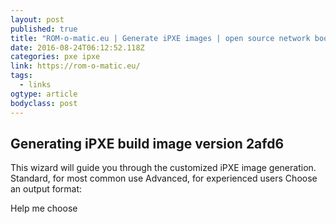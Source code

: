 ```yaml
---
layout: post 
published: true 
title: "ROM-o-matic.eu | Generate iPXE images | open source network boot firmware" 
date: 2016-08-24T06:12:52.118Z
categories: pxe ipxe
link: https://rom-o-matic.eu/ 
tags:
  - links
ogtype: article 
bodyclass: post 
---
```


## Generating iPXE build image version 2afd6

This wizard will guide you through the customized iPXE image generation.
 Standard, for most common use 
 Advanced, for experienced users
Choose an output format:

Help me choose

